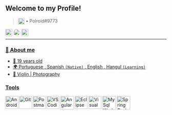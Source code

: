 ## Welcome to my Profile!

> <img width=20px src="https://dashboard.snapcraft.io/site_media/appmedia/2021/05/discord.png" align="center" max-width="100%" alt="Discord"/> • Polroid#9773

<a href="https://www.linkedin.com/in/devdonatto-minaya/">
  <img width=22px src="https://cdn-icons-png.flaticon.com/512/174/174857.png" align="left" max-width="100%" alt="LinkedIn"/>
</a>
  
<a href="https://api.whatsapp.com/send?phone=51913242570">
  <img width=22px src="https://cdn-icons-png.flaticon.com/512/134/134937.png" style="border-radius: 50px;" align="left" max-width="100%" alt="Whatsapp">
</a>

<a href="https://www.sololearn.com/profile/15661325">
  <img width=22px src="https://pbs.twimg.com/profile_images/1410707398021550084/MmGTT4dY_400x400.jpg" align="left" max-width="100%" alt="SoloLearn"
</a>
<br>

<hr>

### 💬 About me
- 👤 19 years old
- 🌍 Portuguese , Spanish `(Native)` , English , Hangul `(Learning)`
- 🖤 Violin | Photography
  
###  Tools
<img width=40px src="https://2.bp.blogspot.com/-tzm1twY_ENM/XlCRuI0ZkRI/AAAAAAAAOso/BmNOUANXWxwc5vwslNw3WpjrDlgs9PuwQCLcBGAsYHQ/s1600/pasted%2Bimage%2B0.png" align="left" max-width="100%" alt="Android Studio">

<img width="40px" src="https://iconape.com/wp-content/png_logo_vector/git-icon.png" align="left" max-width="100%" alt="Git">
  
<img width="40px" src="https://res.cloudinary.com/postman/image/upload/t_team_logo/v1/team/2893aede23f01bfcbd2319326bc96a6ed0524eba759745ed6d73405a3a8b67a8" align="left" max-width="100%" alt="Postman" >
  
<img  width="40px" src="https://upload.wikimedia.org/wikipedia/commons/thumb/5/56/VSCodium_Logo.png/480px-VSCodium_Logo.png" align="left" max-width="100%" alt="VSCodium">
  
<img width="42px" src="https://cdn.icon-icons.com/icons2/2107/PNG/512/file_type_angular_icon_130754.png" align="left" max-width="100%" alt="Angular">

<img  width="40px" src="https://cdn.worldvectorlogo.com/logos/eclipse-11.svg" align="left" max-width="100%" alt="Eclipse">
  
<img  width="40px" src="https://upload.wikimedia.org/wikipedia/commons/thumb/c/cd/Visual_Studio_2017_Logo.svg/1200px-Visual_Studio_2017_Logo.svg.png" align="left" max-width="100%" alt="Visual Studio">
  
<img  width="42px" src="https://cdn.icon-icons.com/icons2/1381/PNG/512/mysqlworkbench_93532.png" align="left" max-width="100%" alt="MySql Workbench">
  
<img  width="42px" src="https://huongdanjava.com/wp-content/uploads/2016/02/spring-framework.png" align="left" max-width="100%" alt="Spring Tools Suite">
